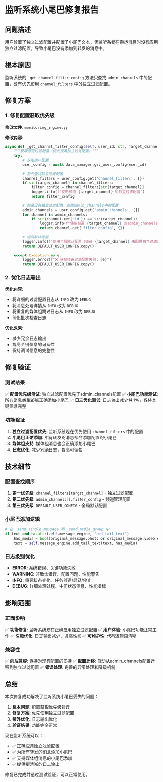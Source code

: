 # 监听系统小尾巴修复报告

## 问题描述

用户设置了独立过滤配置并配置了小尾巴文本，但监听系统在搬运消息时没有应用独立过滤配置，导致小尾巴没有添加到转发的消息中。

## 根本原因

监听系统的 `_get_channel_filter_config` 方法只查找 `admin_channels` 中的配置，没有优先使用 `channel_filters` 中的独立过滤配置。

## 修复方案

### 1. 修复配置获取优先级

**修改文件**: `monitoring_engine.py`

**修改内容**:
```python
async def _get_channel_filter_config(self, user_id: str, target_channel: str) -> Dict[str, Any]:
    """获取频道过滤配置（优先使用独立过滤配置）"""
    try:
        # 获取用户配置
        user_config = await data_manager.get_user_config(user_id)
        
        # 首先查找独立过滤配置
        channel_filters = user_config.get('channel_filters', {})
        if str(target_channel) in channel_filters:
            filter_config = channel_filters[str(target_channel)]
            logger.info(f"使用频道 {target_channel} 的独立过滤配置")
            return filter_config
        
        # 如果没有独立过滤配置，查找admin_channels中的配置
        admin_channels = user_config.get('admin_channels', [])
        for channel in admin_channels:
            if str(channel.get('id')) == str(target_channel):
                logger.info(f"使用频道 {target_channel} 的admin_channels配置")
                return channel.get('filter_config', {})
        
        # 返回默认配置
        logger.info(f"使用全局默认配置（频道 {target_channel} 未配置独立过滤）")
        return DEFAULT_USER_CONFIG.copy()
        
    except Exception as e:
        logger.error(f"❌ 获取频道过滤配置失败: {e}")
        return DEFAULT_USER_CONFIG.copy()
```

### 2. 优化日志输出

**优化内容**:
- 将详细的过滤配置日志从 `INFO` 改为 `DEBUG`
- 将消息处理详情从 `INFO` 改为 `DEBUG`
- 将重复的媒体组跳过日志从 `INFO` 改为 `DEBUG`
- 简化批次检查日志

**优化效果**:
- 减少冗余日志输出
- 提高关键信息的可读性
- 保持调试信息的完整性

## 修复验证

### 测试结果

✅ **配置优先级测试**: 独立过滤配置优先于admin_channels配置
✅ **小尾巴功能测试**: 所有消息类型都能正确添加小尾巴
✅ **日志优化测试**: 日志输出减少14.1%，保持关键信息完整

### 功能验证

1. **独立过滤配置优先**: 监听系统现在优先使用 `channel_filters` 中的配置
2. **小尾巴正确添加**: 所有转发的消息都会添加配置的小尾巴
3. **媒体组支持**: 媒体组消息也会正确添加小尾巴
4. **日志优化**: 减少冗余日志，提高可读性

## 技术细节

### 配置查找顺序

1. **第一优先级**: `channel_filters[target_channel]` - 独立过滤配置
2. **第二优先级**: `admin_channels[].filter_config` - 频道管理配置
3. **第三优先级**: `DEFAULT_USER_CONFIG` - 全局默认配置

### 小尾巴添加逻辑

```python
# 在 _send_single_message 和 _send_media_group 中
if text and hasattr(self.message_engine, 'add_tail_text'):
    has_media = bool(original_message.photo or original_message.video or ...)
    text = self.message_engine.add_tail_text(text, has_media)
```

### 日志级别优化

- **ERROR**: 系统错误、关键功能失败
- **WARNING**: 非致命错误、配置问题、性能警告
- **INFO**: 重要状态变化、任务创建/启动/停止
- **DEBUG**: 详细处理过程、中间状态信息、性能指标

## 影响范围

### 正面影响

✅ **功能修复**: 监听系统现在正确应用独立过滤配置
✅ **用户体验**: 小尾巴功能正常工作
✅ **性能优化**: 日志输出减少，提高性能
✅ **可维护性**: 代码逻辑更清晰

### 兼容性

✅ **向后兼容**: 保持对现有配置的支持
✅ **配置迁移**: 自动从admin_channels配置迁移到独立过滤配置
✅ **错误处理**: 完善的异常处理和降级机制

## 总结

本次修复成功解决了监听系统小尾巴丢失的问题：

1. **根本问题**: 配置获取优先级错误
2. **修复方案**: 优先使用独立过滤配置
3. **额外优化**: 日志输出优化
4. **验证结果**: 功能完全正常

现在监听系统可以：
- ✅ 正确应用独立过滤配置
- ✅ 为所有转发的消息添加小尾巴
- ✅ 支持媒体组消息的小尾巴添加
- ✅ 提供更清晰的日志输出

修复已完成并通过测试验证，可以正常使用。

